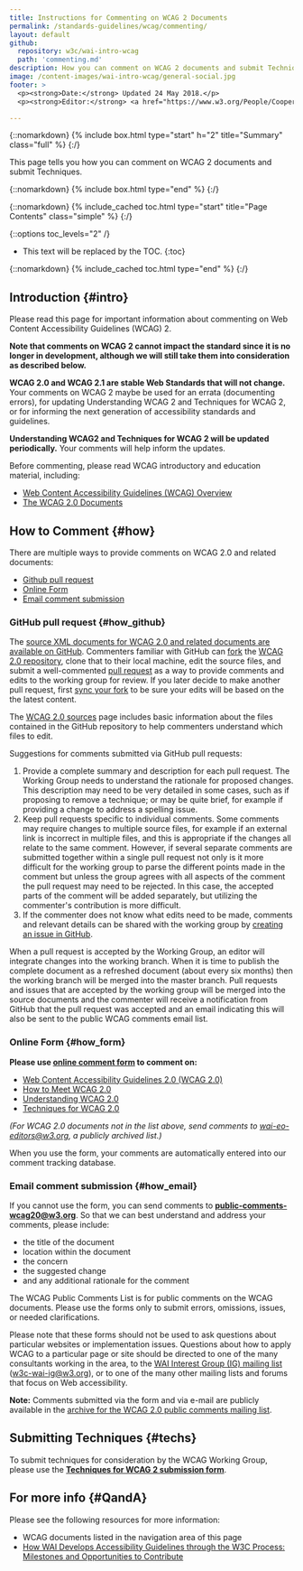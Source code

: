 ```yaml
---
title: Instructions for Commenting on WCAG 2 Documents
permalink: /standards-guidelines/wcag/commenting/
layout: default
github:
  repository: w3c/wai-intro-wcag
  path: 'commenting.md'
description: How you can comment on WCAG 2 documents and submit Techniques.
image: /content-images/wai-intro-wcag/general-social.jpg
footer: >
  <p><strong>Date:</strong> Updated 24 May 2018.</p>
  <p><strong>Editor:</strong> <a href="https://www.w3.org/People/Cooper/">Michael Cooper</a></p>

---
```


{::nomarkdown}
{% include box.html type="start" h="2" title="Summary" class="full" %}
{:/}

This page tells you how you can comment on WCAG 2 documents and submit Techniques.

{::nomarkdown}
{% include box.html type="end" %}
{:/}

{::nomarkdown}
{% include_cached toc.html type="start" title="Page Contents" class="simple" %}
{:/}

{::options toc_levels="2" /}

-   This text will be replaced by the TOC.
{:toc}

{::nomarkdown}
{% include_cached toc.html type="end" %}
{:/}


## Introduction {#intro}

Please read this page for important information about commenting on Web
Content Accessibility Guidelines (WCAG) 2.

**Note that comments on WCAG 2 cannot impact the standard since
it is no longer in development, although we will still take them into
consideration as described below.**

**WCAG 2.0 and WCAG 2.1 are stable Web Standards that will not change.** Your
comments on WCAG 2 maybe be used for an errata (documenting errors),
for updating Understanding WCAG 2 and Techniques for WCAG
2, or for
informing the next generation of accessibility standards and guidelines.

**Understanding WCAG2 and Techniques for WCAG 2 will be
updated periodically.** Your comments will help inform the updates.

Before commenting, please read WCAG introductory and education material,
including:

-   [Web Content Accessibility Guidelines (WCAG)
    Overview]( https://www.w3.org/WAI/standards-guidelines/wcag/)
-   [The WCAG 2.0 Documents](http://www.w3.org/WAI/intro/wcag20)

## How to Comment {#how}

There are multiple ways to provide comments on WCAG 2.0 and related
documents:

-   [Github pull request](#how_github)
-   [Online Form](#how_form)
-   [Email comment submission](#how_email)

### GitHub pull request {#how_github}

The [source XML documents for WCAG 2.0 and related documents are
available on
GitHub](https://github.com/w3c/wcag/tree/master/wcag20/sources).
Commenters familiar with GitHub can
[fork](https://help.github.com/articles/working-with-forks/) the [WCAG
2.0 repository](https://github.com/w3c/wcag/), clone that to their local
machine, edit the source files, and submit a well-commented [pull
request](https://help.github.com/articles/creating-a-pull-request-from-a-fork/)
as a way to provide comments and edits to the working group for review.
If you later decide to make another pull request, first [sync your
fork](https://help.github.com/articles/syncing-a-fork/) to be sure your
edits will be based on the the latest content.

The [WCAG 2.0 sources](http://www.w3.org/WAI/GL/WCAG20/sources/) page
includes basic information about the files contained in the GitHub
repository to help commenters understand which files to edit.

Suggestions for comments submitted via GitHub pull requests:

1.  Provide a complete summary and description for each pull request.
    The Working Group needs to understand the rationale for proposed
    changes. This description may need to be very detailed in some
    cases, such as if proposing to remove a technique; or may be quite
    brief, for example if providing a change to address a spelling
    issue.
2.  Keep pull requests specific to individual comments. Some comments
    may require changes to multiple source files, for example if an
    external link is incorrect in multiple files, and this is
    appropriate if the changes all relate to the same comment. However,
    if several separate comments are submitted together within a single
    pull request not only is it more difficult for the working group to
    parse the different points made in the comment but unless the group
    agrees with all aspects of the comment the pull request may need to
    be rejected. In this case, the accepted parts of the comment will be
    added separately, but utilizing the commenter's contribution is more
    difficult.
3.  If the commenter does not know what edits need to be made, comments
    and relevant details can be shared with the working group by
    [creating an issue in GitHub](https://github.com/w3c/wcag/issues).

When a pull request is accepted by the Working Group, an editor will
integrate changes into the working branch. When it is time to publish
the complete document as a refreshed document (about every six months)
then the working branch will be merged into the master branch. Pull
requests and issues that are accepted by the working group will be
merged into the source documents and the commenter will receive a
notification from GitHub that the pull request was accepted and an email
indicating this will also be sent to the public WCAG comments email
list.

### Online Form {#how_form}

**Please use [online comment form](https://www.w3.org/WAI/WCAG20/comments/onlineform.html) to comment on:**

-   [Web Content Accessibility Guidelines 2.0 (WCAG 2.0)](https://www.w3.org/TR/WCAG20/)
-   [How to Meet WCAG 2.0](https://www.w3.org/WAI/WCAG20/quickref/)
-   [Understanding WCAG 2.0](https://www.w3.org/TR/UNDERSTANDING-WCAG20/)
-   [Techniques for WCAG 2.0](https://www.w3.org/TR/WCAG20-TECHS/)

*(For WCAG 2.0 documents not in the list above, send comments to
<wai-eo-editors@w3.org>, a publicly archived list.)*

When you use the form, your comments are automatically entered into our
comment tracking database.

### Email comment submission {#how_email}

If you cannot use the form, you can send comments to **<public-comments-wcag20@w3.org>**. So that we can best understand and address your comments, please include:

-   the title of the document
-   location within the document
-   the concern
-   the suggested change
-   and any additional rationale for the comment

The WCAG Public Comments List is for public comments on the WCAG
documents. Please use the forms only to submit errors, omissions,
issues, or needed clarifications.

Please note that these forms should not be used to ask questions about
particular websites or implementation issues. Questions about how to
apply WCAG to a particular page or site should be directed to one of the
many consultants working in the area, to the [WAI Interest Group (IG)
mailing list](http://www.w3.org/WAI/IG/Overview.html#mailinglist)
(<w3c-wai-ig@w3.org>), or to one of the many other mailing lists and
forums that focus on Web accessibility.

**Note:** Comments submitted via the form and via e-mail are publicly
available in the [archive for the WCAG 2.0 public comments mailing
list](http://lists.w3.org/Archives/Public/public-comments-wcag20/).

## Submitting Techniques {#techs}

To submit techniques for consideration by the WCAG Working Group, please
use the [**Techniques for WCAG 2 submission
form**](http://www.w3.org/WAI/GL/WCAG20/TECHS-SUBMIT/).

## For more info {#QandA}

Please see the following resources for more information:

-   WCAG documents listed in the navigation area of this
    page
-   [How WAI Develops Accessibility Guidelines through the W3C Process:
    Milestones and Opportunities to
    Contribute](http://www.w3.org/WAI/intro/w3c-process)
